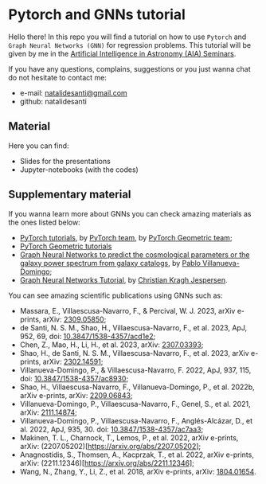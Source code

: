 # Pytorch and GNNs tutorial

Hello there! In this repo you will find a tutorial on how to use `Pytorch` and
`Graph Neural Networks (GNN)` for regression problems. This tutorial will be given by
me in the [Artificial Intelligence in Astronomy (AIA) Seminars](https://aiaseminars.com/).

If you have any questions, complains, suggestions or you just wanna chat do not hesitate to
contact me:
* e-mail: natalidesanti@gmail.com
* github: natalidesanti

## Material

Here you can find:

* Slides for the presentations
* Jupyter-notebooks (with the codes)

## Supplementary material

If you wanna learn more about GNNs you can check amazing materials as the ones listed below:
* [PyTorch tutorials](https://pytorch.org/tutorials/), by [PyTorch team](https://pytorch.org), by [PyTorch Geometric team](https://pytorch-geometric.readthedocs.io/en/latest/index.html);
* [PyTorch Geometric tutorials](https://pytorch-geometric.readthedocs.io/en/latest/get_started/colabs.html)
* [Graph Neural Networks to predict the cosmological parameters or the galaxy power spectrum from galaxy catalogs](https://github.com/PabloVD/CosmoGraphNet), by [Pablo Villanueva-Domingo](https://github.com/PabloVD);
* [Graph Neural Networks Tutorial](https://github.com/DataDrivenGalaxyEvolution/galevo23-tutorials/blob/main/week-3/KITP-CCA-GNN-tutorial.ipynb), by [Christian Kragh Jespersen](https://github.com/astrockragh).

You can see amazing scientific publications using GNNs such as:
* Massara, E., Villaescusa-Navarro, F., & Percival, W. J. 2023, arXiv e-prints, arXiv: [2309.05850](https://arxiv.org/abs/2309.05850);
* de Santi, N. S. M., Shao, H., Villaescusa-Navarro, F., et al. 2023, ApJ, 952, 69, doi: [10.3847/1538-4357/acd1e2](https://arxiv.org/abs/2310.15234);
* Chen, Z., Mao, H., Li, H., et al. 2023, arXiv: [2307.03393](https://arxiv.org/abs/[2307.03393);
* Shao, H., de Santi, N. S. M., Villaescusa-Navarro, F., et al. 2023, arXiv e-prints, arXiv: [2302.14591](https://arxiv.org/abs/2302.14591);
* Villanueva-Domingo, P., & Villaescusa-Navarro, F. 2022, ApJ, 937, 115, doi: [10.3847/1538-4357/ac8930](https://arxiv.org/abs/2204.13713);
* Shao, H., Villaescusa-Navarro, F., Villanueva-Domingo, P., et al. 2022b, arXiv e-prints, arXiv: [2209.06843](https://arxiv.org/abs/2209.06843);
* Villanueva-Domingo, P., Villaescusa-Navarro, F., Genel, S., et al. 2021, arXiv: [2111.14874](https://arxiv.org/abs/2111.14874);
* Villanueva-Domingo, P., Villaescusa-Navarro, F., Anglés-Alcázar, D., et al. 2022, ApJ, 935, 30. doi: [10.3847/1538-4357/ac7aa3](https://arxiv.org/abs/2111.08683);
* Makinen, T. L., Charnock, T., Lemos, P., et al. 2022, arXiv e-prints, arXiv: (2207.05202)[https://arxiv.org/abs/2207.05202];
* Anagnostidis, S., Thomsen, A., Kacprzak, T., et al. 2022, arXiv e-prints, arXiv: (2211.12346)[https://arxiv.org/abs/2211.12346];
* Wang, N., Zhang, Y., Li, Z., et al. 2018, arXiv e-prints, arXiv: [1804.01654](https://arxiv.org/abs/1804.01654).